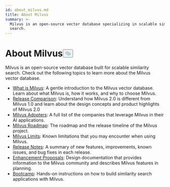 ```yaml
---
id: about_milvus.md
title: About Milvus
summary: >-
  Milvus is an open-source vector database specializing in scalable similarity
  search.
---
```

<h1 id="About-Milvus" class="common-anchor-header">About Milvus<button data-href="#About-Milvus" class="anchor-icon" translate="no">
      <svg translate="no"
        aria-hidden="true"
        focusable="false"
        height="20"
        version="1.1"
        viewBox="0 0 16 16"
        width="16"
      >
        <path
          fill="#0092E4"
          fill-rule="evenodd"
          d="M4 9h1v1H4c-1.5 0-3-1.69-3-3.5S2.55 3 4 3h4c1.45 0 3 1.69 3 3.5 0 1.41-.91 2.72-2 3.25V8.59c.58-.45 1-1.27 1-2.09C10 5.22 8.98 4 8 4H4c-.98 0-2 1.22-2 2.5S3 9 4 9zm9-3h-1v1h1c1 0 2 1.22 2 2.5S13.98 12 13 12H9c-.98 0-2-1.22-2-2.5 0-.83.42-1.64 1-2.09V6.25c-1.09.53-2 1.84-2 3.25C6 11.31 7.55 13 9 13h4c1.45 0 3-1.69 3-3.5S14.5 6 13 6z"
        ></path>
      </svg>
    </button></h1><p>Milvus is an open-source vector database built for scalable similarity search. Check out the following topics to learn more about the Milvus vector database.</p>
<ul>
<li><a href="/docs/de/overview.md">What is Milvus</a>: A gentle introduction to the Milvus vector database. Learn about what Milvus is, how it works, and why to choose Milvus.</li>
<li><a href="/docs/de/comparison.md">Release Comparison</a>: Understand how Milvus 2.0 is different from Milvus 1.0 and learn about the design concepts and product highlights of Milvus 2.0</li>
<li><a href="/docs/de/milvus_adopters.md">Milvus Adopters</a>: A full list of the companies that leverage Milvus in their AI applications.</li>
<li><a href="https://wiki.lfaidata.foundation/display/MIL/Milvus+2.X+Roadmap+and+Time+schedule">Milvus Roadmap</a>: The roadmap and the release timeline of the Milvus project.</li>
<li><a href="/docs/de/limitations.md">Milvus Limits</a>: Known limitations that you may encounter when using Milvus.</li>
<li><a href="/docs/de/release_notes.md">Release Notes</a>: A summary of new features, improvements, known issues, and bug fixes in each release.</li>
<li><a href="https://wiki.lfaidata.foundation/pages/viewpage.action?pageId=43287103">Enhancement Proposals</a>: Design documentation that provides information to the Milvus community and describes Milvus features in planning.</li>
<li><a href="https://milvus.io/bootcamp">Bootcamp</a>: Hands-on instructions on how to build similarity search applications with Milvus.</li>
</ul>
